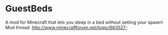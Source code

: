 GuestBeds
=========

A mod for Minecraft that lets you sleep in a bed without setting your spawn! Mod thread: http://www.minecraftforum.net/topic/663527-

